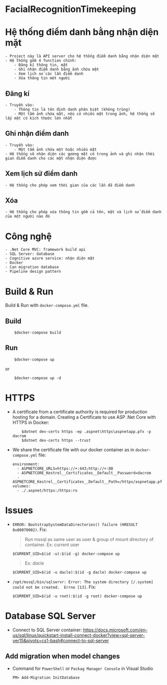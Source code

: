 # FacialRecognitionTimekeeping

# Hệ thống điểm danh bằng nhận diện mặt
    - Project này là API server cho hệ thống điểm danh bằng nhận diện mặt
    - Hệ thống gồm 4 function chính:
        - Đăng kí thông tin, mặt
        - Ghi nhận điểm danh bằng ảnh chứa mặt
        - Xem lịch sử các lần điểm danh
        - Xóa thông tin một người
## Đăng kí
    - Truyền vào:
        - Thông tin là tên định danh phân biệt (không trùng)
        - Một tấm ảnh chứa mặt, nếu có nhiều mặt trong ảnh, hệ thống sẽ lấy mặt có kích thước lớn nhất
## Ghi nhận điểm danh
    - Truyền vào:
        - Một tấm ảnh chứa một hoặc nhiều mặt
    - Hệ thống sẽ nhận diện các gương mặt có trong ảnh và ghi nhận thời gian điểm danh cho các mặt nhận diện được
## Xem lịch sử điểm danh
    - Hệ thống cho phép xem thời gian của các lần đã điểm danh
## Xóa
    - Hệ thống cho phép xóa thông tin gồm cả tên, mặt và lịch sử điểm danh của một người nào đó

# Công nghệ
    - .Net Core MVC: framework build api
    - SQL Server: database
    - Cognitive azure service: nhận diện mặt
    - Docker
    - Can migration database
    - Pipeline design pattern

# Build & Run
Build & Run with `docker-compose.yml` file.
## Build
```shell
    $docker-compose build
```
## Run
```shell
    $docker-compose up
```
or
```shell
    $docker-compose up -d
```

# HTTPS
- A certificate from a certificate authority is required for production hosting for a domain. Creating a Certificate to use ASP .Net Core with HTTPS in Docker:
    ```shell
        $dotnet dev-certs https -ep .aspnet\https\aspnetapp.pfx -p dacrom
        $dotnet dev-certs https --trust
    ```
- We share the certificate file with our docker container as in `docker-compose.yml` file:
    ```
    environment:
      - ASPNETCORE_URLS=https://+:443;http://+:80
      - ASPNETCORE_Kestrel__Certificates__Default__Password=dacrom
      - ASPNETCORE_Kestrel__Certificates__Default__Path=/https/aspnetapp.pfx
    volumes:
      - ./.aspnet/https:/https:ro
    ```

# Issues
- `ERROR: BootstrapSystemDataDirectories() failure (HRESULT 0x80070002)`. Fix:
    > Run mssql as same user as user & group of mount directory of container.
    > Ex: current user
    ```shell
    $CURRENT_UID=$(id -u):$(id -g) docker-compose up
    ```
    > Ex: *dacle*
    ```shell
    $CURRENT_UID=$(id -u dacle):$(id -g dacle) docker-compose up
    ```
- `/opt/mssql/bin/sqlservr: Error: The system directory [/.system] could not be created.  Errno [13]`. Fix:
    ```shell
    $CURRENT_UID=$(id -u root):$(id -g root) docker-compose up
    ```

# Database SQL Server
- Connect to SQL Server container: https://docs.microsoft.com/en-us/sql/linux/quickstart-install-connect-docker?view=sql-server-ver15&pivots=cs1-bash#connect-to-sql-server

## Add migration when model changes
- Command for `PowerShell` or `Packag Manager Console` in Visual Studio 
    ```shell
    PM> Add-Migration InitDatabase
    ```
